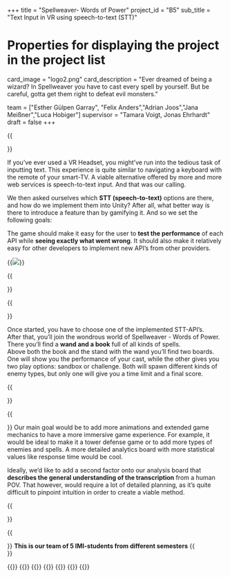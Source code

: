 +++
title = "Spellweaver- Words of Power"
project_id = "B5"
sub_title = "Text Input in VR using speech-to-text (STT)"

# Properties for displaying the project in the project list
card_image = "logo2.png"
card_description = "Ever dreamed of being a wizard? In Spellweaver you have to cast every spell by yourself. But be careful, gotta get them right to defeat evil monsters." 

team = ["Esther Gülpen Garray", "Felix Anders","Adrian Joos","Jana Meißner","Luca Hobiger"]
supervisor = "Tamara Voigt, Jonas Ehrhardt"
draft = false
+++


{{<section title="Our Goal">}}

If you’ve ever used a VR Headset, you might’ve run into the tedious task of inputting text. This experience is quite similar to navigating a keyboard with the remote of your smart-TV. A viable alternative offered by more and more web services is speech-to-text input. And that was our calling.

We then asked ourselves which **STT (speech-to-text)** options are there, and how do we implement them into Unity? After all, what better way is there to introduce a feature than by gamifying it. And so we set the following goals:

The game should make it easy for the user to **test the performance** of each API while **seeing exactly what went wrong**. 
It should also make it relatively easy for other developers to implement new API’s from other providers.

{{<image src="menuscene.png" caption="menu scene">}}


{{</section>}}

{{<section title="Introduction">}}

Once started, you have to choose one of the implemented STT-API’s.<br> 
After that, you’ll join the wondrous world of Spellweaver - Words of Power. There you’ll find a **wand and a book** full of all kinds of spells.<br>
Above both the book and the stand with the wand you’ll find two boards. One will show you the performance of your cast, while the other gives you two play options: sandbox or challenge. Both will spawn different kinds of enemy types, but only one will give you a time limit and a final score.

{{</section>}} 

{{<section title="Future">}}
Our main goal would be to add more animations and extended game mechanics to have a more immersive game experience. For example, it would be ideal to make it a tower defense game or to add more types of enemies and spells. A more detailed analytics board with more statistical values like response time would be cool.

Ideally, we’d like to add a second factor onto our analysis board that **describes the general understanding of the transcription** from a human POV. That however, would require a lot of detailed planning, as it’s quite difficult to pinpoint intuition in order to create a viable method.

{{</section>}}

{{<section title="The team">}}
**This is our team of 5 IMI-students from different semesters**
{{</section>}} 

{{<gallery>}}
{{<team-member image="jana.jpg" name="Jana Meißner">}}
{{<team-member image="felix.jpg" name="Felix Anders">}}
{{<team-member image="adrian.jpg" name="Adrian Joos">}}
{{<team-member image="esther.jpg" name="Esther Gülpen Garay">}}
{{<team-member image="luca.jpg" name="Luca Hobiger">}}
{{</gallery>}}
